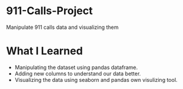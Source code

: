 # 911-Calls-Project
Manipulate 911 calls data and visualizing them
# What I Learned 
* Manipulating the dataset using pandas dataframe.
* Adding new columns to understand our data better.
* Visualizing the data using seaborn and pandas own visulizing tool.
